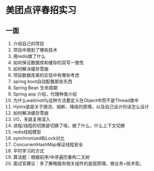 # 美团点评春招实习

## 一面

1. 介绍自己的项目
2. 项目中用到了哪些技术
3. 用redis做了什么
4. 如何保证数据库和缓存的双写一致性
5. 如何解决缓存雪崩
6. 项目数据库表的实现中有哪些考虑
7. spring boot自动配置那些东西
8. Spring Bean 生命周期
9. Spring aop 介绍，代理种类介绍
10. 为什么wait/notify这种方法要定义在Object中而不是Thread类中
11. Hytrix底层关于限流、熔断、降级的原理，以及自己设计的话怎么设计
12. 如何解决缓存雪崩
13. I/O，多路复用深入
14. 进程/线程的切换是切换了啥，做了什么，什么上下文切换
15. redis线程模型
16. synchronized和Lock对比
17. ConcurrentHashMap保证线程安全
18. 平时学习的方式
19. 算法题：根据前序/中序遍历重构二叉树
20. 面试官建议：多了解微服务相关组件的底层原理。做业务+技术型。

